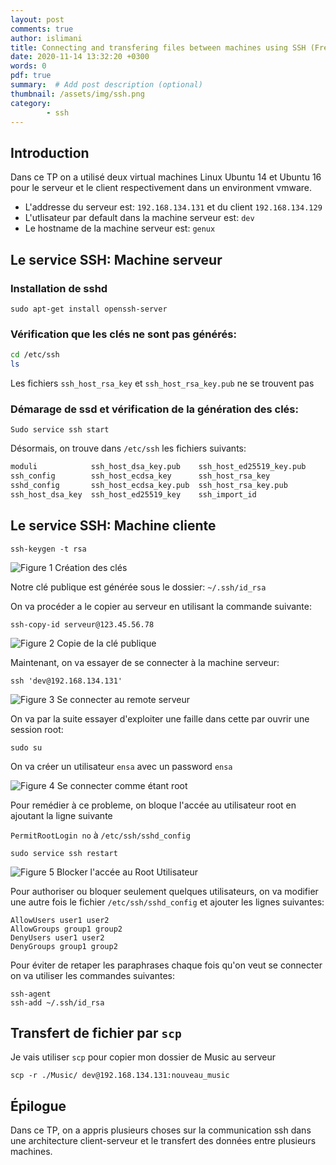 ```yaml
---
layout: post
comments: true
author: islimani
title: Connecting and transfering files between machines using SSH (French)
date: 2020-11-14 13:32:20 +0300
words: 0
pdf: true
summary:  # Add post description (optional)
thumbnail: /assets/img/ssh.png
category:
        - ssh
---
```


## Introduction

Dans ce TP on a utilisé deux virtual machines Linux Ubuntu 14 et Ubuntu 16 pour le serveur et le client respectivement dans un environment vmware. 

* L'addresse du serveur est: `192.168.134.131` et du client `192.168.134.129`
* L'utlisateur par default dans la machine serveur est: `dev`
* Le hostname de la machine serveur est: `genux`

## Le service SSH: Machine serveur
### Installation de sshd

`sudo apt-get install openssh-server `

### Vérification que les clés ne sont pas générés:

```sh
cd /etc/ssh
ls
```

Les fichiers `ssh_host_rsa_key` et `ssh_host_rsa_key.pub` ne se trouvent pas

### Démarage de ssd et vérification de la génération des clés:

`Sudo service ssh start`

Désormais, on trouve dans `/etc/ssh` les fichiers suivants:
```sh
moduli            ssh_host_dsa_key.pub    ssh_host_ed25519_key.pub
ssh_config        ssh_host_ecdsa_key      ssh_host_rsa_key
sshd_config       ssh_host_ecdsa_key.pub  ssh_host_rsa_key.pub
ssh_host_dsa_key  ssh_host_ed25519_key    ssh_import_id

```

## Le service SSH: Machine cliente

`ssh-keygen -t rsa`

![Figure 1 Création des clés]({{site.baseurl}}/assets/img/generate-key.png)

Notre clé publique est générée sous le dossier: `~/.ssh/id_rsa`

On va procéder a le copier au serveur en utilisant la commande suivante: 

`ssh-copy-id serveur@123.45.56.78`

![Figure 2 Copie de la clé publique]({{site.baseurl}}/assets/img/ssh-copy.png)

Maintenant, on va essayer de se connecter à la machine serveur:

`ssh 'dev@192.168.134.131'`

![Figure 3 Se connecter au remote serveur]({{site.baseurl}}/assets/img/connect.png)

On va par la suite essayer d'exploiter une faille dans cette par ouvrir une session root:

`sudo su`

On va créer un utilisateur `ensa` avec un password `ensa`

![Figure 4 Se connecter comme étant root]({{site.baseurl}}/assets/img/su.png)

Pour remédier à ce probleme, on bloque l'accée au utilisateur root en ajoutant la ligne suivante

`PermitRootLogin no`  à  `/etc/ssh/sshd_config`

`sudo service ssh restart`

![Figure 5 Blocker l'accée au Root Utilisateur]({{site.baseurl}}/assets/img/noroot.png)

Pour authoriser ou bloquer seulement quelques utilisateurs, on va modifier une autre fois le fichier `/etc/ssh/sshd_config` et ajouter les lignes suivantes:

```
AllowUsers user1 user2
AllowGroups group1 group2
DenyUsers user1 user2
DenyGroups group1 group2
```


Pour éviter de retaper les paraphrases chaque fois qu'on veut se connecter on va utiliser les commandes suivantes:

```
ssh-agent 
ssh-add ~/.ssh/id_rsa
```

## Transfert de fichier par `scp`

Je vais utiliser `scp` pour copier mon dossier de Music au serveur

`scp -r ./Music/ dev@192.168.134.131:nouveau_music` 


## Épilogue

Dans ce TP, on a appris plusieurs choses sur la communication ssh dans une architecture client-serveur et le transfert des données entre plusieurs machines.

